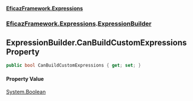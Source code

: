 #### [EficazFramework.Expressions](EficazFrameworkExpressions.md 'EficazFramework Expressions')
### [EficazFramework.Expressions](EficazFrameworkExpressions.md#EficazFramework.Expressions 'EficazFramework.Expressions').[ExpressionBuilder](EficazFramework.Expressions/ExpressionBuilder.md 'EficazFramework.Expressions.ExpressionBuilder')

## ExpressionBuilder.CanBuildCustomExpressions Property

```csharp
public bool CanBuildCustomExpressions { get; set; }
```

#### Property Value
[System.Boolean](https://docs.microsoft.com/en-us/dotnet/api/System.Boolean 'System.Boolean')